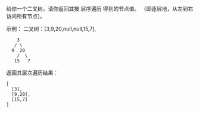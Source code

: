 给你一个二叉树，请你返回其按 层序遍历 得到的节点值。 （即逐层地，从左到右访问所有节点）。

示例：
二叉树：[3,9,20,null,null,15,7],

```text
    3
   / \
  9  20
    /  \
   15   7
```

返回其层次遍历结果：
```text
[
  [3],
  [9,20],
  [15,7]
]
```

